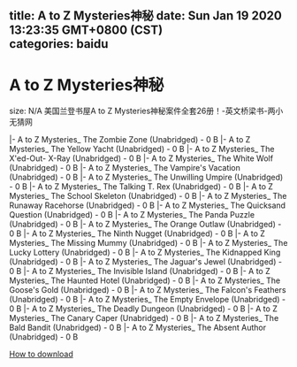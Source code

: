 
title: A to Z Mysteries神秘
date: Sun Jan 19 2020 13:23:35 GMT+0800 (CST)    
categories: baidu
---

# A to Z Mysteries神秘
size: N/A
 美国兰登书屋A to Z Mysteries神秘案件全套26册！-英文桥梁书-两小无猜网
 
|- A to Z Mysteries_ The Zombie Zone (Unabridged) - 0 B
|- A to Z Mysteries_ The Yellow Yacht (Unabridged) - 0 B
|- A to Z Mysteries_ The X'ed-Out- X-Ray (Unabridged) - 0 B
|- A to Z Mysteries_ The White Wolf (Unabridged) - 0 B
|- A to Z Mysteries_ The Vampire's Vacation (Unabridged) - 0 B
|- A to Z Mysteries_ The Unwilling Umpire (Unabridged) - 0 B
|- A to Z Mysteries_ The Talking T. Rex (Unabridged) - 0 B
|- A to Z Mysteries_ The School Skeleton (Unabridged) - 0 B
|- A to Z Mysteries_ The Runaway Racehorse (Unabridged) - 0 B
|- A to Z Mysteries_ The Quicksand Question (Unabridged) - 0 B
|- A to Z Mysteries_ The Panda Puzzle (Unabridged) - 0 B
|- A to Z Mysteries_ The Orange Outlaw (Unabridged) - 0 B
|- A to Z Mysteries_ The Ninth Nugget (Unabridged) - 0 B
|- A to Z Mysteries_ The Missing Mummy (Unabridged) - 0 B
|- A to Z Mysteries_ The Lucky Lottery (Unabridged) - 0 B
|- A to Z Mysteries_ The Kidnapped King (Unabridged) - 0 B
|- A to Z Mysteries_ The Jaguar's Jewel (Unabridged) - 0 B
|- A to Z Mysteries_ The Invisible Island (Unabridged) - 0 B
|- A to Z Mysteries_ The Haunted Hotel (Unabridged) - 0 B
|- A to Z Mysteries_ The Goose's Gold (Unabridged) - 0 B
|- A to Z Mysteries_ The Falcon's Feathers (Unabridged) - 0 B
|- A to Z Mysteries_ The Empty Envelope (Unabridged) - 0 B
|- A to Z Mysteries_ The Deadly Dungeon (Unabridged) - 0 B
|- A to Z Mysteries_ The Canary Caper (Unabridged) - 0 B
|- A to Z Mysteries_ The Bald Bandit (Unabridged) - 0 B
|- A to Z Mysteries_ The Absent Author (Unabridged) - 0 B

[How to download](https://bpcam.bemobtrk.com/go/2ceec3aa-1ca2-46d6-b9ff-aaa5c184517c?jno=176)